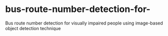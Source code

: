 # bus-route-number-detection-for-
Bus route number detection for visually impaired people using image-based object detection technique
